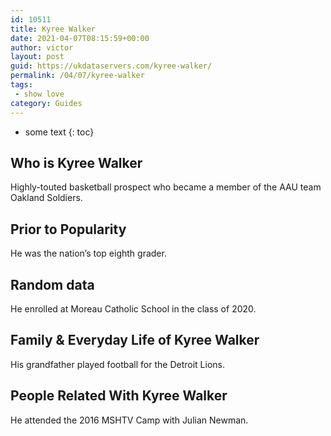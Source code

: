 ```yaml
---
id: 10511
title: Kyree Walker
date: 2021-04-07T08:15:59+00:00
author: victor
layout: post
guid: https://ukdataservers.com/kyree-walker/
permalink: /04/07/kyree-walker
tags:
 - show love
category: Guides
---
```


* some text
{: toc}


## Who is Kyree Walker



Highly-touted basketball prospect who became a member of the AAU team Oakland Soldiers.

                
                
                
## Prior to Popularity



He was the nation&#8217;s top eighth grader.

                
                
                
## Random data



He enrolled at Moreau Catholic School in the class of 2020.

                
                
                
## Family & Everyday Life of Kyree Walker



His grandfather played football for the Detroit Lions.

                
                
                
## People Related With Kyree Walker



He attended the 2016 MSHTV Camp with Julian Newman.

                
              
            
          
          
          